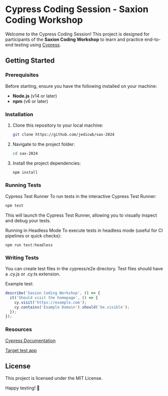 # Cypress Coding Session - Saxion Coding Workshop

Welcome to the Cypress Coding Session! This project is designed for participants of the **Saxion Coding Workshop** to learn and practice end-to-end testing using [Cypress](https://www.cypress.io/).

## Getting Started

### Prerequisites
Before starting, ensure you have the following installed on your machine:
- **Node.js** (v14 or later)
- **npm** (v6 or later)

### Installation
1. Clone this repository to your local machine:
   ```bash
   git clone https://github.com/jedicwb/sax-2024
   ```
2. Navigate to the project folder:
      ```bash
   cd sax-2024
   
  
3. Install the project dependencies:
   ```bash
   npm install
   ```
  
### Running Tests
Cypress Test Runner
To run tests in the interactive Cypress Test Runner:
 ```bash
 npm test
 ```
  

This will launch the Cypress Test Runner, allowing you to visually inspect and debug your tests.

Running in Headless Mode
To execute tests in headless mode (useful for CI pipelines or quick checks):
  ```
  npm run test:headless
  ```

### Writing Tests
You can create test files in the cypress/e2e directory. Test files should have a .cy.js or .cy.ts extension.

Example test:
```javascript
describe('Saxion Coding Workshop', () => {
  it('Should visit the homepage', () => {
    cy.visit('https://example.com');
    cy.contains('Example Domain').should('be.visible');
  });
});
```

### Resources

[Cypress Documentation](https://www.cypress.io/)

[Target test app](https://just-test-mu.vercel.app/)

## License
This project is licensed under the MIT License.

Happy testing! 🚀

